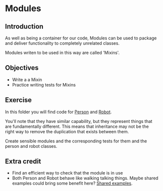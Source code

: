 # Modules


## Introduction

As well as being a container for our code, Modules can be used to package and deliver functionality to completely unrelated classes.

Modules writen to be used in this way are called 'Mixins'.


## Objectives

- Write a a Mixin
- Practice writing tests for Mixins


## Exercise

In this folder you will find code for [Person](lib/exercise-9/person.rb) and [Robot](lib/exercise-9/robot.rb).

You'll note that they have similar capability, but they represent things that are fundamentally different. This means that inheritance may not be the right way to remove the duplication that exists between them.

Create sensible modules and the corresponding tests for them and the person and robot classes.


## Extra credit

- Find an efficient way to check that the module is in use
- Both Person and Robot behave like walking talking things. Maybe shared examples could bring some benefit here? [Shared examples](https://www.relishapp.com/rspec/rspec-core/docs/example-groups/shared-examples).

